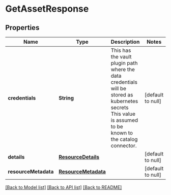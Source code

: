 # GetAssetResponse
## Properties

Name | Type | Description | Notes
------------ | ------------- | ------------- | -------------
**credentials** | **String** | This has the vault plugin path where the data credentials will be stored as kubernetes secrets This value is assumed to be known to the catalog connector. | [default to null]
**details** | [**ResourceDetails**](ResourceDetails.md) |  | [default to null]
**resourceMetadata** | [**ResourceMetadata**](ResourceMetadata.md) |  | [default to null]

[[Back to Model list]](../README.md#documentation-for-models) [[Back to API list]](../README.md#documentation-for-api-endpoints) [[Back to README]](../README.md)

